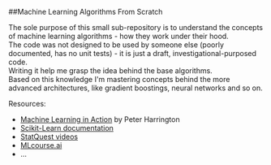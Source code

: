 ##Machine Learning Algorithms From Scratch

The sole purpose of this small sub-repository is to understand the concepts of machine learning algorithms - how they work under their hood. </br>
The code was not designed to be used by someone else (poorly documented, has no unit tests) - it is just a draft, investigational-purposed code. </br>
Writing it help me grasp the idea behind the base algorithms. </br>
Based on this knowledge I'm mastering concepts behind the more advanced architectures, like gradient boostings, neural networks and so on.

Resources:
 - [Machine Learning in Action](https://www.manning.com/books/machine-learning-in-action) by Peter Harrington
 - [Scikit-Learn documentation](https://scikit-learn.org/stable/)
 - [StatQuest videos](https://www.youtube.com/channel/UCtYLUTtgS3k1Fg4y5tAhLbw)
 - [MLcourse.ai](https://mlcourse.ai/)
 - ...